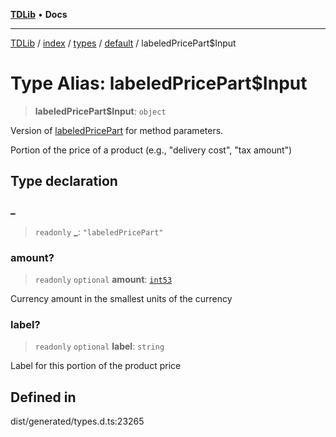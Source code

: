 [**TDLib**](../../../../../../README.md) • **Docs**

***

[TDLib](../../../../../../modules.md) / [index](../../../../../README.md) / [types](../../../README.md) / [default](../README.md) / labeledPricePart$Input

# Type Alias: labeledPricePart$Input

> **labeledPricePart$Input**: `object`

Version of [labeledPricePart](labeledPricePart.md) for method parameters.

Portion of the price of a product (e.g., "delivery cost", "tax amount")

## Type declaration

### \_

> `readonly` **\_**: `"labeledPricePart"`

### amount?

> `readonly` `optional` **amount**: [`int53`](int53.md)

Currency amount in the smallest units of the currency

### label?

> `readonly` `optional` **label**: `string`

Label for this portion of the product price

## Defined in

dist/generated/types.d.ts:23265
